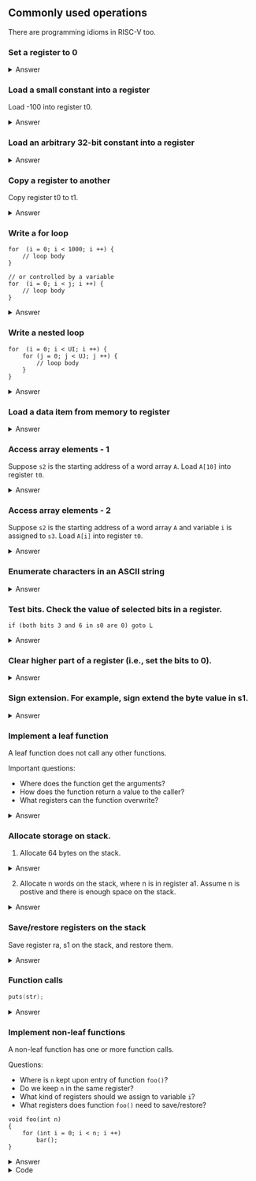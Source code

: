 ## Commonly used operations 

There are programming idioms in RISC-V too.

### Set a register to 0

<details><summary>Answer</summary>

There are many ways. It is a special case of loading a constant into a register.
Any of the following instructions works.

```
    addi    s1, x0, 0
    add     s1, x0, x0

    # there are other ways, but they are not as readable  
    sub     s1, s1, s1  
    xor     s1, s1, s1  
```
</details>

### Load a small constant into a register


Load -100 into register t0. 

<details><summary>Answer</summary>
Small means the value is in ragne [-2048, 2047].  

```
    addi    t0, x0, -100    
```
</details>

### Load an arbitrary 32-bit constant into a register

<details><summary>Answer</summary>
It depends on the value of the constant. If the constant can be represented by 
a 12-bit two's complement number, we need only one ADDI instruction. 

Otherwise, at most two instructions can load any 32-bit constants in a
register.

```
    # small constants
    addi    s1, x0, -100

    # for large constants
    lui     s1, 0x12345     
    addi    s1, s1, 0x678

    # in general
    lui     t0, HI20      # load higher 20 bits to t0
    addi    t0, LO12      # add the lower 12 bits

    # Note LO12 are sign extended
    # Add 1 to HI20 if LO12 is negative
    # for example, load 0x12345888 into t0
    # note that the immediate in lui is 0x12346, not 0x12345

    lui     t0, 0x12346
    addi    t0, t0, 0xFFFFF888
```
</details>

### Copy a register to another

Copy register t0 to t1.

<details><summary>Answer</summary>
We just do t1 = t0 + 0.

        addi    t1, t0, 0 

</details>

### Write a for loop

```
for  (i = 0; i < 1000; i ++) {
    // loop body
}

// or controlled by a variable
for  (i = 0; i < j; i ++) {
    // loop body
}

```

<details><summary>Answer</summary>

There are two way's to construct loops. Here is one of them.

Assume we assign `s1` to variable `i`, and `s2` to `j`.

```
    li      s1, 0
    li      s2, 1000
    # jump to loop_test if condition may fail on the first test
    beq     x0, x0, loop_test
loop:
    # loop body

    addi    s1, s1, 1
loop_test:
    blt     s1, s2, loop
```
</details>


### Write a nested loop

```
for  (i = 0; i < UI; i ++) {
    for (j = 0; j < UJ; j ++) {
        // loop body
    }
}

```

<details><summary>Answer</summary>

Assume we assign `s1` to `i`, `s2` to `j`, `s3` to `UI`, and `s4` to `UJ`.
Try to implement the outer loop first, then add the inner loop, and then
the loop body.

```
    li      s1, 0
    beq     x0, x0, test_i
loop_i:

    # inner loop
    li      s2, 0
    beq     x0, x0, test_j
loop_j:

    # loop body

    addi    s2, s2, 1
test_j:
    blt     s2, s4, loop_j

    # do not forget to increment i
    addi    s1, s1, 1
test_i:
    blt     s1, s3, loop_i
```

</details>

### Load a data item from memory to register

<details><summary>Answer</summary>

If the address of the data item is already in a register, we 
can use the proper load instruction.

```
    # assume s1 has the address
    lw      t1, 0(s1)       # word
    lhu     t2, 0(s1)       # unsigned half word
    lh      t2, 0(s1)       # signed half word
    lbu     t2, 0(s1)       # unsigned byte
    lb      t2, 0(s1)       # signed byte
```

We can use `la` pseudoinstruction to put an address in a register. 

```
    # suppose var is a variable defined in data section 
    la      s0, var
```

</details>

### Access array elements - 1

Suppose `s2` is the starting address of a word array `A`. Load `A[10]` into register `t0`.

<details><summary>Answer</summary>

The offset is known and fixed. We just need one instruction. Think about 
why we use `lw` and why the offset is 40.

```
    lw      t0, 40(s2)
```
</details>

### Access array elements - 2

Suppose `s2` is the starting address of a word array `A` and variable `i`
is assigned to `s3`. Load  `A[i]` into register `t0`.

<details><summary>Answer</summary>

We calculate `A[i]`'s address first. Then load it into `t0`.

```
    slli    t1, s3, 2       # offset in bytes
    add     t1, t1, s2      # add to base
    lw      t0, 0(t1)
```
</details>

### Enumerate characters in an ASCII string

<details><summary>Answer</summary>

Assume `s1` is the starting address. If `s1` needs to 
be preserved, copy it to another register.

```
    loop:
        lbu     t0, 0(s1)
        beq     t0, x0, loop_exit

        # more instructions here

        
        addi    s1, s1, 1
        beq     x0, x0, loop
    loop_exit:
```
</details>

### Test bits. Check the value of selected bits in a register. 

```
if (both bits 3 and 6 in s0 are 0) goto L 
```

<details><summary>Answer</summary>

Since the mask is small, we can use ANDI.
Once bits are isolated, we can test for other values, too.

```
    andi    t0, s0, 0x28      #0b0100_1000 
    beq     t0, x0, L
```
</details>

### Clear higher part of a register (i.e., set the bits to 0). 

<details><summary>Answer</summary>

We could use a single AND instruction, if the mask is already in a register. 
Otherwise, it can be done with two instructions. For example, the following
code clear the higher 16 bits in register `s1`.

```
    slli    s1, s1, 16
    srli    s1, s1, 16      # note the logical shift
```
</details>

### Sign extension. For example, sign extend the byte value in s1.

<details><summary>Answer</summary>

```
    slli    s1, s1, 24
    srai    s1, s1, 24      # note the arithmetic shift
```
</details>

### Implement a leaf function 

A leaf function does not call any other functions. 

Important questions: 

*   Where does the function get the arguments? 
*   How does the function return a value to the caller?
*   What registers can the function overwrite?  

<details><summary>Answer</summary>

According to RISC-V calling convention, first 8 arguments are placed in
registers `a0`, `a1`, and so on. The return value is placed in `a0` and `a1`.

The function does not need to preserve argument registers (`a0`, `a1`, and so
on) and temporary register (`t0`, `t1`, and so on), which means the function
can use these registers without saving/restoring their values. Since we do not
write complicated functions in this course, these registers are enough for us
to implement leaf functions and we do not need to use stack in leaf functions.

</details>

### Allocate storage on stack.

1.   Allocate 64 bytes on the stack.

<details><summary>Answer</summary>

Depends on the number of words we need storage for. For example, 
if we want space for 16 words, we can adjust `sp` as follows.

```
   addi     sp, sp, -64
```

Note that we assume sp is alway aligned to word addresses in this course.
So even if we need only 61 bytes, we allocate 64 bytes from the stack.

</details>

2.  Allocate n words on the stack, where n is in register a1. Assume n is postive
and there is enough space on the stack.

<details><summary>Answer</summary>

If the number of words is a variable, we can calculate the 
size in bytes first. For example, if the number of words is 
in `a1`, we can do the following.

```
    slli    t0, a1, 2
    sub     sp, sp, t0
```
</details>

### Save/restore registers on the stack

Save register ra, s1 on the stack, and restore them.

<details><summary>Answer</summary>

We allocate space from the stack first, then store
registers to the allocated space. When restoring
them, we load them back from memory and also 
restore sp.

```
    # push ra and s1 onto the stack 
    addi    sp, sp, -8
    sw      ra, 4(sp)
    sw      s1, 0(sp)

    # some code goes here to use the value

    # restore ra ans s1. Then restore sp
    lw      ra, 4(sp)
    lw      s1, 0(sp)
    addi    sp, sp, 8
```

</details>

### Function calls

```C
puts(str);
```

<details><summary>Answer</summary>

According to RISC-V calling convention, first 8 arguments are placed in
registers `a0`, `a1`, and so on. The return value is placed in `a0` and `a1`.
Then JAL instruction goes to the function and saves the return address in `ra`. 

The following code calls `puts` to print a string, assuming the address of
`str` is not in any register.

```
    la      a0, str         # la is a pseudoinstruction.
    jal     ra, _puts
```
</details>

### Implement non-leaf functions

A non-leaf function has one or more function calls.

Questions: 

*   Where is `n` kept upon entry of function `foo()`?
*   Do we keep `n` in the same register? 
*   What kind of registers should we assign to variable `i`?
*   What registers does function `foo()` need to save/restore?

```
void foo(int n)
{
    for (int i = 0; i < n; i ++) 
        bar();
}
```

<details><summary>Answer</summary>

Argument `n` is in register `a0` upon the entry of function `foo()`.

Since `a0` is not perserved during call to function `bar()`, we copy `n` into a
saved register, say, `s1`, at the beginning of function `foo()`. If we just
keep `n` in `a0`, we will need to save it on stack before the loop and restore
it after calling `bar()` in the loop. Restoring, i.e., loading `n` from the
stack to `a0`, will have to be performed in every iteration.

We use one of saved registers, say, `s2`, to keep variable `i`. If we use a
temporary register for `i`, it needs to be saved and restored in every
iteration.

Function `foo()` needs to save `ra`, `s1`, and `s2`. `ra` is changed when
calling `bar()`. Function `foo()` needs to preserve `s1` and `s2`.

Try to write the code first. 

</details>

<details><summary>Code</summary>

```
foo:
    addi    sp, sp, -12
    sw      ra, 8(sp)
    sw      s1, 4(sp)
    sw      s2, 0(sp)

    addi    s1, a0, 0       # copy n
    addi    s2, x0, 0       # i = 0    

loop:
    bge     s2, s1, exit    # exit if i >= n 
    jal     ra, bar
    addi    s2, s2, 1       # i += 1
    beq     x0, x0, loop

exit:

    lw      ra, 8(sp)
    lw      s1, 4(sp)
    lw      s2, 0(sp)
    addi    sp, sp, 12

    jr      ra
```
</details>
